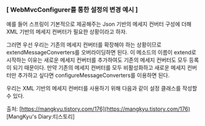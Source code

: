 ### **[ WebMvcConfigurer를 통한 설정의 변경 예시 ]**

예를 들어 스프링이 기본적으로 제공해주는 Json 기반의 메세지 컨버터 구성에 더해 XML 기반의 메세지 컨버터가 필요한 상황이라고 하자.

그러면 우선 우리는 기존의 메세지 컨버터를 확장해야 하는 상황이므로 extendMessageConverters를 오버라이딩하면 된다. 이 메소드의 이름이 extend로 시작하는 이유는 새로운 메세지 컨버터를 추가하여도 기존의 메세지 컨버터도 모두 등록이 되기 때문이다. 만약 기존의 메세지 컨버터를 모두 비활성화하고 새로운 메세지 컨버터만 추가하고 싶다면 configureMessageConverters를 이용하면 된다.

우리는 XML 기반의 메세지 컨버터를 사용하기 위해 다음과 같이 설정 클래스를 작성할 수 있다.

출처: [https://mangkyu.tistory.com/176](https://mangkyu.tistory.com/176) [MangKyu's Diary:티스토리]